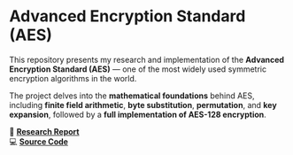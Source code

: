 # Advanced Encryption Standard (AES)

This repository presents my research and implementation of the **Advanced Encryption Standard (AES)** — one of the most widely used symmetric encryption algorithms in the world. 

The project delves into the **mathematical foundations** behind AES, including **finite field arithmetic**, **byte substitution**, **permutation**, and **key expansion**, followed by a **full implementation of AES-128 encryption**.

📄 [**Research Report**](./report.pdf)   
💻 [**Source Code**](./code/aes.py)